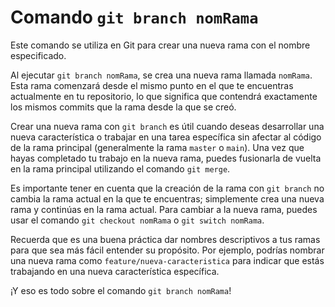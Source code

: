 # Comando `git branch nomRama`

Este comando se utiliza en Git para crear una nueva rama con el nombre especificado. 

Al ejecutar `git branch nomRama`, se crea una nueva rama llamada `nomRama`. Esta rama comenzará desde el mismo punto en el que te encuentras actualmente en tu repositorio, lo que significa que contendrá exactamente los mismos commits que la rama desde la que se creó.

Crear una nueva rama con `git branch` es útil cuando deseas desarrollar una nueva característica o trabajar en una tarea específica sin afectar al código de la rama principal (generalmente la rama `master` o `main`). Una vez que hayas completado tu trabajo en la nueva rama, puedes fusionarla de vuelta en la rama principal utilizando el comando `git merge`.

Es importante tener en cuenta que la creación de la rama con `git branch` no cambia la rama actual en la que te encuentras; simplemente crea una nueva rama y continúas en la rama actual. Para cambiar a la nueva rama, puedes usar el comando `git checkout nomRama` o `git switch nomRama`.

Recuerda que es una buena práctica dar nombres descriptivos a tus ramas para que sea más fácil entender su propósito. Por ejemplo, podrías nombrar una nueva rama como `feature/nueva-caracteristica` para indicar que estás trabajando en una nueva característica específica.

¡Y eso es todo sobre el comando `git branch nomRama`!
